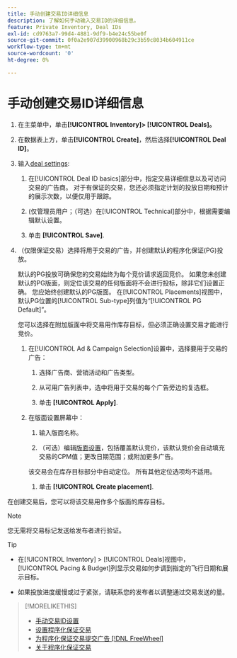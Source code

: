 ```yaml
---
title: 手动创建交易ID详细信息
description: 了解如何手动输入交易ID的详细信息。
feature: Private Inventory, Deal IDs
exl-id: cd9763a7-99d4-4881-9df9-b4e24c55be0f
source-git-commit: 0f0a2e907d39900968b29c3b59c8034b604911ce
workflow-type: tm+mt
source-wordcount: '0'
ht-degree: 0%

---
```


# 手动创建交易ID详细信息

1. 在主菜单中，单击&#x200B;**[!UICONTROL Inventory]> [!UICONTROL Deals]。**

1. 在数据表上方，单击&#x200B;**[!UICONTROL Create]**，然后选择&#x200B;**[!UICONTROL Deal ID]**。

1. 输入[deal settings](deal-id-settings.md):

   1. 在[!UICONTROL Deal ID basics]部分中，指定交易详细信息以及可访问交易的广告商。 对于有保证的交易，您还必须指定计划的投放日期和预计的展示次数，以便仅用于跟踪。

   1. (仅管理员用户；（可选）在[!UICONTROL Technical]部分中，根据需要编辑默认设置。

   1. 单击 **[!UICONTROL Save]**.

1. （仅限保证交易）选择将用于交易的广告，并创建默认的程序化保证(PG)投放。

   默认的PG投放可确保您的交易始终为每个竞价请求返回竞价。 如果您未创建默认的PG版面，则定位该交易的任何版面将不会进行投标，除非它们设置正确。 您应始终创建默认的PG版面。 在[!UICONTROL Placements]视图中，默认PG位置的[!UICONTROL Sub-type]列值为“[!UICONTROL PG Default]”。

   您可以选择在附加版面中将交易用作库存目标，但必须正确设置交易才能进行竞价。

   1. 在[!UICONTROL Ad & Campaign Selection]设置中，选择要用于交易的广告：

      1. 选择广告商、营销活动和广告类型。

      1. 从可用广告列表中，选中将用于交易的每个广告旁边的复选框。

      1. 单击 **[!UICONTROL Apply]**.
   1. 在版面设置屏幕中：

      1. 输入版面名称。

      1. （可选）编辑[版面设置](/help/dsp/campaign-management/placements/placement-settings.md)，包括覆盖默认竞价，该默认竞价会自动填充交易的CPM值；更改日期范围；或附加更多广告。

      该交易会在库存目标部分中自动定位。 所有其他定位选项均不适用。

      1. 单击 **[!UICONTROL Create placement]**.



在创建交易后，您可以将该交易用作多个版面的库存目标。

>[!NOTE]
>
> 您无需将交易标记发送给发布者进行验证。

>[!TIP]
>
>* 在[!UICONTROL Inventory] > [!UICONTROL Deals]视图中， [!UICONTROL Pacing & Budget]列显示交易如何步调到指定的飞行日期和展示目标。
>
>* 如果投放进度缓慢或过于紧张，请联系您的发布者以调整通过交易发送的量。


>[!MORELIKETHIS]
>
>* [手动交易ID设置](deal-id-settings.md)
>* [设置程序化保证交易](programmatic-guaranteed-set-up.md)
>* [为程序化保证交易提交广告 [!DNL FreeWheel]](freewheel-submit.md)
>* [关于程序化保证交易](programmatic-guaranteed-about.md)

